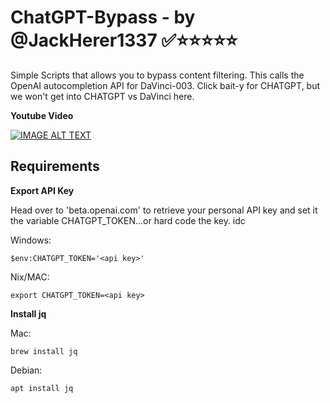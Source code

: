 # ChatGPT-Bypass - by @JackHerer1337 ✅⭐⭐⭐⭐⭐

Simple Scripts that allows you to bypass content filtering. This calls the OpenAI autocompletion API for DaVinci-003. Click bait-y for CHATGPT, but we won't get into CHATGPT vs DaVinci here. 

<b> Youtube Video </b>

[![IMAGE ALT TEXT](http://img.youtube.com/vi/4caOdVqs0tU/0.jpg)](http://www.youtube.com/watch?v=4caOdVqs0tU "Secret Bypass for ChatGPT Filters")

<!-- Requirements -->

## Requirements

<b>Export API Key </b>

Head over to 'beta.openai.com' to retrieve your personal API key and set it the variable CHATGPT_TOKEN...or hard code the key. idc

Windows:

````
$env:CHATGPT_TOKEN='<api key>'
````

Nix/MAC:

````
export CHATGPT_TOKEN=<api key>
````
<b>Install jq </b>

Mac:

````
brew install jq
````

Debian:

````
apt install jq
````
